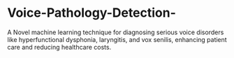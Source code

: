 # Voice-Pathology-Detection-
A Novel machine learning technique for diagnosing serious voice disorders like hyperfunctional dysphonia, laryngitis, and vox senilis, enhancing patient care and reducing healthcare costs.
